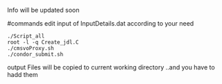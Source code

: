Info will be updated soon

#commands
edit input of InputDetails.dat according to your need
```
./Script_all
root -l -q Create_jdl.C
./cmsvoProxy.sh
./condor_submit.sh
```

output Files will be copied to current working directory ..and you have to hadd them 

